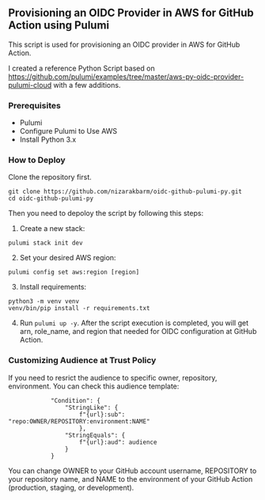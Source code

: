 ## Provisioning an OIDC Provider in AWS for GitHub Action using Pulumi

This script is used for provisioning an OIDC provider in AWS for GitHub Action.

I created a reference Python Script based on https://github.com/pulumi/examples/tree/master/aws-py-oidc-provider-pulumi-cloud with a few additions.

### Prerequisites

- Pulumi
- Configure Pulumi to Use AWS
- Install Python 3.x

### How to Deploy

Clone the repository first.

```
git clone https://github.com/nizarakbarm/oidc-github-pulumi-py.git
cd oidc-github-pulumi-py
```

Then you need to depoloy the script by following this steps:

1. Create a new stack:

```
pulumi stack init dev
```

2. Set your desired AWS region:

```
pulumi config set aws:region [region]
```

3. Install requirements:

```
python3 -m venv venv
venv/bin/pip install -r requirements.txt
```

4. Run `pulumi up -y`. After the script execution is completed, you will get arn, role_name, and region that needed for OIDC configuration at GitHub Action.

### Customizing Audience at Trust Policy

If you need to resrict the audience to specific owner, repository, environment. You can check this audience template:

```
            "Condition": {
                "StringLike": {
                    f"{url}:sub": "repo:OWNER/REPOSITORY:environment:NAME"
                    },
                "StringEquals": {
                    f"{url}:aud": audience
                }
            }
```

You can change OWNER to your GitHub account username, REPOSITORY to your repository name, and NAME to the environment of your GitHub Action (production, staging, or development).
